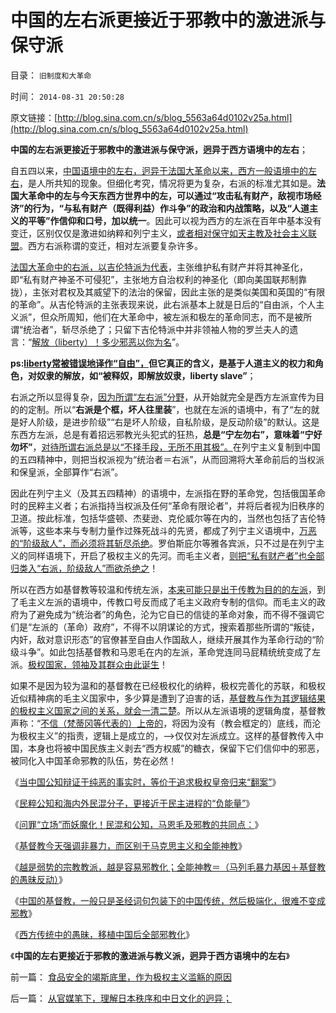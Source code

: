 # 中国的左右派更接近于邪教中的激进派与保守派

目录： `旧制度和大革命` 

时间： `2014-08-31 20:50:28` 

原文链接：[http://blog.sina.com.cn/s/blog_5563a64d0102v25a.html](http://blog.sina.com.cn/s/blog_5563a64d0102v25a.html)

**中国的左右派更接近于邪教中的激进派与保守派，迥异于西方语境中的左右**；

自五四以来，[中国语境中的左右，迥异于法国大革命以来，西方一般语境中的左右](../../../2009/1/28/笑谈中国道德口水仗之左中右派.md)，是人所共知的现象。但细化考究，情况将更为复杂，右派的标准尤其如是。**法国大革命中的左与今天东西方世界中的左，可以通过“攻击私有财产，敌视市场经济”的行为，“与私有财产（既得利益）作斗争”的政治和内战策略，以及“人道主义的平等”作信仰和口号，加以统一**。因此可以视为西方的左派在百年中基本没有变迁，区别仅仅是激进如纳粹和列宁主义，[或者相对保守如天主教及社会主义联盟](../../../2014/1/26/天主教社会主义与大宪章针锋相对，及南美和马克思主义.md)。西方右派称谓的变迁，相对左派要复杂许多。

[法国大革命中的右派，以吉伦特派为代表](../../../2013/6/15/自然秩序不可能通过革命建构，“革命!多少复古以你为名”！.md)，主张维护私有财产并将其神圣化，即“私有财产神圣不可侵犯”，主张地方自治权利的神圣化（即向美国联邦制靠拢），主张对君权及其威望下的法治的保留，因此主张的是类似美国和英国的“有限的革命”。从吉伦特派的主张表现来说，此右派基本上就是日后的“自由派，个人主义派”，但众所周知，他们在大革命中，被左派和极左的革命同志，而不是被所谓“统治者”，斩尽杀绝了；只留下吉伦特派中并非领袖人物的罗兰夫人的遗言：“[解放（liberty）！多少邪恶以你为名](../../../2012/1/2/阿罗不可能定理之“自由！多少罪恶以你为名！”.md)”。

**ps:[liberty常被错误地译作“自由”，](../../../2014/3/10/边沁不是新自由主义，哈耶克也不是liberty.md)但它真正的含义，是基于人道主义的权力和角色，对奴隶的解放，如“被释奴，即解放奴隶，liberty
slave”**；

右派之所以显得复杂，[因为所谓“左右派”分野](http://darthvad.blog.163.com/blog/static/53399470201110873036161/)，从开始就完全是西方左派宣传为目的的定制。所以“**右派是个框，坏人往里装**”，也就在左派的语境中，有了“左的就是好人阶级，是进步阶级”“右是坏人阶级，自私阶级，是反动阶级”的默认。这是东西方左派，总是有着招远邪教光头犯式的狂热，**总是“宁左勿右”，意味着“宁好勿坏”**，[对待所谓右派总是以“不择手段，无所不用其极”。](../../../2009/9/22/左右派的极之前卫与保守.md)在列宁主义复制到中国的五四精神中，则把当权派视为“统治者＝右派”，从而回溯将大革命前后的当权派和保皇派，全部算作“右派”。

因此在列宁主义（及其五四精神）的语境中，左派指在野的革命党，包括俄国革命时的民粹主义者；右派指持当权派及任何“革命有限论者”，并将后者视为旧秩序的卫道。按此标准，包括华盛顿、杰斐逊、克伦威尔等在内的，当然也包括了吉伦特派等，这些本来与专制力量作过殊死战斗的先贤，都成了列宁主义语境中，[万恶的“阶级敌人”，而必须将其斩尽杀绝](../../../2012/2/4/“革命儿女”的悲鸣，社会的悲哀，民族的悲剧！.md)。罗伯斯庇尔等雅各宾派，只不过是在列宁主义的同样语境下，开启了极权主义的先河。而毛主义者，[则把“私有财产者”也全部归类入“右派，阶级敌人”而欲杀绝之](../../../2012/2/4/革命的最终目标为什么总是侵犯私有财产？.md)！

所以在西方如基督教等较温和传统左派，[本来可能只是出于传教为目的的左派](../../../2009/6/14/西教信仰人士不应以传教为目的参与中国政治生活.md)，到了毛主义左派的语境中，传教口号反而成了毛主义政府专制的信仰。而毛主义的政府为了避免成为“统治者”的角色，沦为它自已的信徒的革命对象，而不得不强调它们是“左派的（革命）政府”，不得不以阴谋论的方式，搜索着那些所谓的“叛徒，内奸，敌对意识形态”的官僚甚至自由人作国敌人，继续开展其作为革命行动的“阶级斗争”。如此包括基督教和马恩毛在内的左派，革命党连同马屁精统统变成了左派。[极权国家，领袖及其群众由此诞生](http://darthvad.blog.sohu.com/172126057.html)！

如果不是因为较为温和的基督教在已经极权化的纳粹，极权完善化的苏联，和极权近似精神病的毛主义国家中，多少算是遭到了迫害的话，[基督教与作为其逻辑结果的极权主义国家之间的关系，就会一清二楚](../../../2014/7/22/基督教今天强调非暴力，而区别于马克思主义和全能神教.md)。所以从左派语境的逻辑角度，基督教声称：“[不信（梵蒂冈等代表的）上帝的](../../../2014/1/21/基督教在全世界都是相当左倾的群体，梵蒂冈的马克思主义宣言.md)，将因为没有（教会框定的）底线，而沦为极权主义”的指责，逻辑上是成立的，——>仅仅对左派成立。这样的基督教传入中国，本身也将被中国民族主义剥去“西方权威”的糖衣，保留下它们信仰中的邪恶，被同化入中国革命邪教的队伍，势在必然！

《[当中国公知辩证于纯恶的事实时，等价于追求极权皇帝归来“翻案”](../../../2014/7/13/中国文化的真面目，对皇帝极权的虔诚信仰；.md)》

《[民粹公知和海内外民混分子，更接近于民主进程的“负能量”](../../../2014/7/18/民粹公知和海内外民混分子，更接近于民主进程的“负能量”.md)》

《[问罪“立场”而妖魔化！民混和公知，马恩毛及邪教的共同点：](../../../2014/7/19/问罪“立场”而妖魔化！民混和公知，马恩毛及邪教的共同点.md)》

《[基督教今天强调非暴力，而区别于马克思主义和全能神教](../../../2014/7/22/基督教今天强调非暴力，而区别于马克思主义和全能神教.md)》

《[越是弱势的宗教教派，越是容易邪教化；全能神教＝（马列毛暴力基因＋基督教的愚昧反动）](../../../2014/7/23/全能神教和基督教，信仰的暴力，非暴力和邪教化；.md)》

《[中国的基督教，一般只是圣经词句包装下的中国传统，然后极端化，很难不变成邪教](../../../2014/8/13/全能神教妖魔化普通人为“邪灵”，中国基督教诅咒普通人“不信神”.md)》

《[西方传统中的愚昧，移植中国后全部邪教化](../../../2014/8/14/西方传统中的愚昧，移植中国后全部邪教化.md)》

《**中国的左右更接近于邪教的激进派与教义派，迥异于西方语境中的左右**》

前一篇： [食品安全的竭斯底里，作为极权主义滥觞的原因](../../../2014/8/31/食品安全的竭斯底里，作为极权主义滥觞的原因.md)

后一篇： [从官媒笔下，理解日本秩序和中日文化的迥异；](../../../2014/8/31/从官媒笔下，理解日本秩序和中日文化的迥异；.md)

